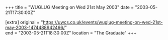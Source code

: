 +++
title = "WUGLUG Meeting on Wed 21st May 2003"
date = "2003-05-21T17:30:00Z"

[extra]
original = "https://uwcs.co.uk/events/wuglug-meeting-on-wed-21st-may-2003-1474488942466/"    
end = "2003-05-21T18:30:00Z"
location = "The Graduate"
+++



